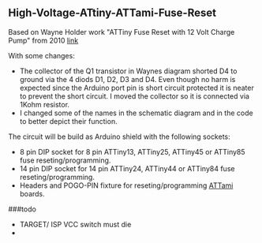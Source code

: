 ## High-Voltage-ATtiny-ATTami-Fuse-Reset

Based on Wayne Holder work "ATTiny Fuse Reset with 12 Volt Charge Pump" from 2010 [link](https://sites.google.com/site/wayneholder/attiny-fuse-reset-with-12-volt-charge-pump) 

With some changes:
* The collector of the Q1 transistor in Waynes diagram shorted D4 to ground via the 4 diods D1, D2, D3 and D4. Even though no harm is expected since the Arduino port pin is short circuit protected it is neater to prevent the short circuit. I moved the collector so it is connected via 1Kohm resistor.
* I changed some of the names in the schematic diagram and in the code to better depict their function.

The circuit will be build as Arduino shield with the following sockets:
* 8 pin DIP socket for 8 pin ATTiny13, ATTiny25, ATTiny45 or ATTiny85 fuse reseting/programming.
* 14 pin DIP socket for 14 pin ATTiny24, ATTiny44 or ATTiny84 fuse reseting/programming.
* Headers and POGO-PIN fixture for reseting/programming [ATTami](https://github.com/telavivmakers/at-tami) boards.


###todo
* TARGET/ ISP VCC switch must die
* 
